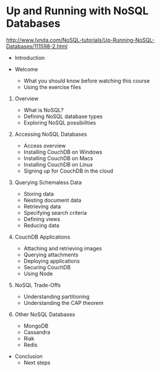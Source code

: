 # Up and Running with NoSQL Databases

http://www.lynda.com/NoSQL-tutorials/Up-Running-NoSQL-Databases/111598-2.html

- Introduction

- Welcome
    - What you should know before watching this course
    - Using the exercise files

1. Overview
    - What is NoSQL?
    - Defining NoSQL database types
    - Exploring NoSQL possibilities

2. Accessing NoSQL Databases 
    - Access overview
    - Installing CouchDB on Windows
    - Installing CouchDB on Macs
    - Installing CouchDB on Linux
    - Signing up for CouchDB in the cloud
    
3. Querying Schemaless Data
    - Storing data
    - Nesting document data
    - Retrieving data
    - Specifying search criteria
    - Defining views
    - Reducing data
    
4. CouchDB Applications
    - Attaching and retrieving images
    - Querying attachments
    - Deploying applications
    - Securing CouchDB
    - Using Node
    
5. NoSQL Trade-Offs
    - Understanding partitioning
    - Understanding the CAP theorem

6. Other NoSQL Databases
    - MongoDB
    - Cassandra
    - Riak
    - Redis
    
- Conclusion
    - Next steps